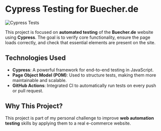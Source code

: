 # Cypress Testing for Buecher.de

![Cypress Tests](https://github.com/novikova-y/cypress-buecher.de/actions/workflows/main.yml/badge.svg)

This project is focused on **automated testing** of the **Buecher.de** website using **Cypress**. The goal is to verify core functionality, ensure the page loads correctly, and check that essential elements are present on the site.

## Technologies Used
- **Cypress**: A powerful framework for end-to-end testing in JavaScript.
- **Page Object Model (POM)**: Used to structure tests, making them more maintainable and scalable.
- **GitHub Actions**: Integrated CI to automatically run tests on every push or pull request.

## Why This Project?
This project is part of my personal challenge to improve **web automation testing** skills by applying them to a real e-commerce website.
